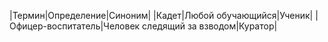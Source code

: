 |Термин|Определение|Синоним|
|Кадет|Любой обучающийся|Ученик|
|Офицер-воспитатель|Человек следящий за взводом|Куратор|
